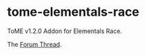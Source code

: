 tome-elementals-race
===============

ToME v1.2.0 Addon for Elementals Race.

The [Forum Thread](http://forums.te4.org/viewtopic.php?f=39&t=33157).

